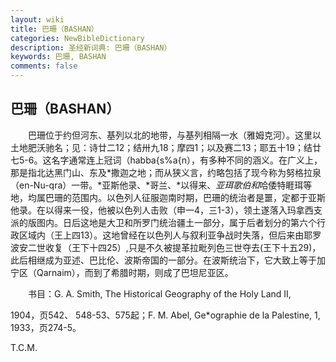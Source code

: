 ```yaml
---
layout: wiki
title: 巴珊（BASHAN）
categories: NewBibleDictionary
description: 圣经新词典: 巴珊（BASHAN）
keywords: 巴珊, BASHAN
comments: false
---
```


## 巴珊（BASHAN）

　　巴珊位于约但河东、基列以北的地带，与基列相隔一水（雅姆克河）。这里以土地肥沃驰名；见：诗廿二12；结卅九18；摩四1；以及赛二13；耶五十19；结廿七5-6。这名字通常连上冠词（habba{s%a{n），有多种不同的涵义。在广义上，那是指北达黑门山、东及*撒迦之地；而从狭义言，约略包括了现今称为努格拉泉（en-Nu-qra）一带。*亚斯他录、*哥兰、*以得来、*亚珥歌伯和*哈倭特睚珥等地，均属巴珊的范围内。以色列人征服迦南时期，巴珊的统治者是噩，定都于亚斯他录。在以得来一役，他被以色列人击败（申一4，三1-3），领土遂落入玛拿西支派的版图内。日后这地是大卫和所罗门统治疆土一部分，属于后者划分的第六个行政区域内（王上四13）。这地曾经在以色列人与叙利亚争战时失落，但后来由耶罗波安二世收复（王下十四25）,只是不久被提革拉毗列色三世夺去(王下十五29)，此后相继成为亚述、巴比伦、波斯帝国的一部分。在波斯统治下，它大致上等于加宁区（Qarnaim），而到了希腊时期，则成了巴坦尼亚区。

　　书目：G. A. Smith, The Historical Geography of the Holy Land II,

1904，页542、 548-53、575起；F. M. Abel, Ge*ographie de la Palestine, 1, 1933，页274-5。

T.C.M.






